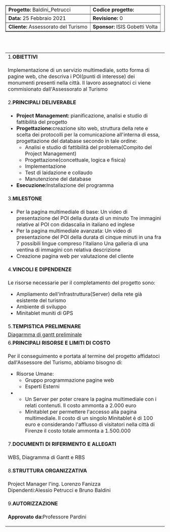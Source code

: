 <!DOCTYPE html>
<html>
    <head>
        <link href="https://cdn.jsdelivr.net/npm/bootstrap@5.0.0-beta2/dist/css/bootstrap.min.css" rel="stylesheet" integrity="sha384-BmbxuPwQa2lc/FVzBcNJ7UAyJxM6wuqIj61tLrc4wSX0szH/Ev+nYRRuWlolflfl" crossorigin="anonymous">
    </head>
    <body>
        <form>
            <table border='1' align="center">
                <tr><td><b>Progetto:</b> Baldini_Petrucci</td> <td><b>Codice progetto:</b></td></tr>
                <tr><td><b>Data:</b> 25 Febbraio 2021</td> <td><b>Revisione:</b> 0</td></tr>
                <tr><td><b>Cliente:</b> Assessorato del Turismo</td> <td><b>Sponsor:</b> ISIS Gobetti Volta</td></tr>
            </table>
        </form>
    <br>
    <br>
        <form>
            <table class="table table-striped">
                    <tr><td>1.<b>OBIETTIVI</b></td></tr>
                    <tr><td>
                        <p>Implementazione di un servizio multimediale, sotto forma di pagine web, che descriva i POI(punti di interesse) dei monumenti presenti nella città. Il lavoro assegnatoci ci viene commisionato dall'Assessorato al Turismo</p>
                    </td></tr>
                    <tr><td>2.<b>PRINCIPALI DELIVERABLE</b></td></tr>
                    <tr><td>
                        <ul>
                            <li><b>Project Management:</b> pianificazione, analisi e studio di fattibilità del progetto</li>
                            <li><b>Progettazione:</b>creazione sito web, struttura della rete e scelta dei protocolli per la comunicazione all'interna di essa, 
                                progettazione del database secondo in tale ordine:
                                <ul>
                                    <li>Analisi e studio di fattibilità del problema(Compito del Project Management)</li>
                                    <li>Progettazione(concettuale, logica e fisica)</li>
                                    <li>Implementazione</li>
                                    <li>Test di laidazione e collaudo</li>
                                    <li>Manutenzione del database</li>
                                </ul>
                            </li>
                            <li><b>Esecuzione:</b>Installazione del programma</li>                            
                        </ul>
                    </td></tr>
                    <tr><td>3.<b>MILESTONE</b></td></tr>
                    <tr><td>
                         <ul>
                                <li>Per la pagina multimediale di base:
                                    Un video di presentazione del POI della durata di un minuto
                                    Tre immagini relative al POI con didascalia in italiano ed inglese
                                </li>
                                <li>Per la pagina multimediale avanzata:
                                    Un video di presentazione del POI della durata di cinque minuti in una fra 7 possibili lingue compreso l’italiano
                                    Una galleria di una ventina di immagini con relativa descrizione
                                </li>
                                <li>Creazione pagina web per valutazione del cliente</li>
                            </ul>
                    </td></tr>
                    <tr><td>4.<b>VINCOLI E DIPENDENZE</b></td></tr>
                    <tr><td>
                        <p>Le risorse necessarie per il completamento del progetto sono:</p>
                        <ul>
                            <li>Ampliamento dell'infrastruttura(Server) della rete già esistente del turismo</li>
                            <li>Ambiente di sviluppo</li>
                            <li>Minitablet muniti di GPS</li>
                        </ul>
                    </td></tr>
                    <tr><td>5.<b>TEMPISTICA PRELIMENARE</b></td></tr>
                    <tr><td>
                        <a href="node_modules/frappe-gantt/dist/frappe-gantt.js">Diagarmma di gantt preliminale</a>
                    </td></tr>
                    <tr><td>6.<b>PRINCIPALI RISORSE E LIMITI DI COSTO</b></td></tr>
                    <tr><td>
                        <p> 
                            <p>Per il conseguimento e portata al termine del progetto affidatoci dall'Assessore del Turismo, abbiamo bisogno di: <br></p>
                            <ul> 
                                <li>Risorse Umane:
                                    <ul>
                                        <li>Gruppo programmazione pagine web</li>
                                        <li>Esperti Esterni</li>
                                    </ul>
                                </li>
                                <li>
                                    <ul>
                                        <li>Un Server per poter creare la pagina multimediale con i relati contenuti. Il costo ammonta a 2.000 euro</li>
                                        <li>Minitablet per permettere l'accesso alla pagina multimediale. Il costo di un singolo Minitablet è di 100 euro e considerando l'afflusso di visitatori nella città di Firenze il costo totale ammonta a 1.500.000</li>
                                    </ul>
                                </li>
                            </ul>
                        </p>
                    </td></tr>
                    <tr><td>7.<b>DOCUMENTI DI RIFERIMENTO E ALLEGATI</b></td></tr>
                    <tr><td>
                        <p>WBS, Diagramma di Gantt e RBS </p>
                    </td></tr>
                    <tr><td>8.<b>STRUTTURA ORGANIZZATIVA</b></td></tr>
                    <tr><td>
                        <p>Project Manager l'ing. Lorenzo Fanizza<br> Dipendenti:Alessio Petrucci e Bruno Baldini</p>
                    </td></tr>
                    <tr><td>9.<b>AUTORIZZAZIONE</b></td></tr>
                    <tr><td>
                            <p><b>Approvato da:</b>Professore Pardini</p>
                    </td></tr>
            </table>
        </form>
    </body>
</html>
